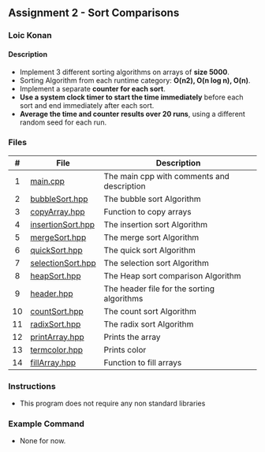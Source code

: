 ## Assignment 2 - Sort Comparisons

### Loic Konan

#### Description

- Implement 3 different sorting algorithms on arrays of **size 5000**. 
- Sorting Algorithm from each runtime category: **O(n2), O(n log n), O(n)**.
- Implement a separate **counter for each sort**.
- **Use a system clock timer to start the time immediately** before each sort and end immediately after each sort.
- **Average the time and counter results over 20 runs**, using a different random seed for each run.

### Files

|   #   | File                                     | Description                                |
| :---: | ---------------------------------------- | ------------------------------------------ |
|   1   | [main.cpp](main.cpp)                     | The main cpp with comments and description |
|   2   | [bubbleSort.hpp]([bubbleSort.hpp)        | The bubble sort Algorithm                  |
|   3   | [copyArray.hpp]([copyArray.hpp])         | Function to copy arrays                    |
|   4   | [insertionSort.hpp]([insertionSort.hpp)  | The insertion sort Algorithm               |
|   5   | [mergeSort.hpp]([mergeSort.hpp])         | The merge sort Algorithm                   |
|   6   | [quickSort.hpp]([quickSort.hpp])         | The quick sort Algorithm                   |
|   7   | [selectionSort.hpp]([selectionSort.hpp]) | The selection sort Algorithm               |
|   8   | [heapSort.hpp]([heapSort.hpp])           | The Heap sort comparison Algorithm         |
|   9   | [header.hpp](header.hpp)                 | The header file for the sorting algorithms |
|  10   | [countSort.hpp](countSort.hpp)           | The count sort Algorithm                   |
|  11   | [radixSort.hpp](radixSort.hpp)           | The radix sort Algorithm                   |
|  12   | [printArray.hpp](printArray.hpp)         | Prints the array                           |
|  13   | [termcolor.hpp](termcolor.hpp)           | Prints color                               |
|  14   | [fillArray.hpp](fillArray.hpp)           | Function to fill arrays                    |



### Instructions

- This program does not require any non standard libraries

### Example Command

- None for now.
